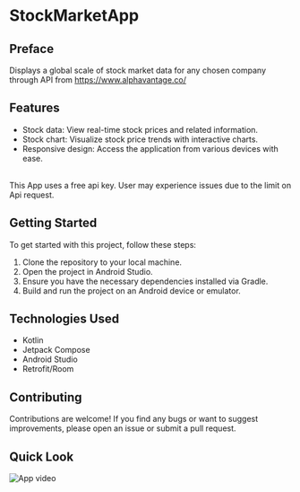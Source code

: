 # StockMarketApp


## Preface
Displays a global scale of stock market data for any chosen company through API from https://www.alphavantage.co/  <br>

## Features

- Stock data: View real-time stock prices and related information.
- Stock chart: Visualize stock price trends with interactive charts.
- Responsive design: Access the application from various devices with ease.

<br>
This App uses a free api key. User may experience issues due to the limit on Api request. 


## Getting Started
To get started with this project, follow these steps:

1) Clone the repository to your local machine. <br>
2) Open the project in Android Studio. <br>
3) Ensure you have the necessary dependencies installed via Gradle. <br>
4) Build and run the project on an Android device or emulator. <br>



## Technologies Used
* Kotlin
* Jetpack Compose
* Android Studio
* Retrofit/Room

## Contributing
Contributions are welcome! If you find any bugs or want to suggest improvements, please open an issue or submit a pull request.



## Quick Look
![App video](https://media.giphy.com/media/v1.Y2lkPTc5MGI3NjExdWk0MGQ2NGk4Y2d0cXRjMzJtYWFoMWowZmFhZ3FuOTI3Yms3YnNqdiZlcD12MV9pbnRlcm5hbF9naWZfYnlfaWQmY3Q9Zw/iRGdBOWcod7UvGtGrU/giphy.gif)
 
